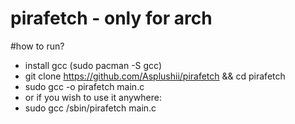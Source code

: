 # pirafetch - only for arch

#how to run?
- install gcc (sudo pacman -S gcc)
- git clone https://github.com/Asplushii/pirafetch && cd pirafetch
- sudo gcc -o pirafetch main.c
- or if you wish to use it anywhere: 
- sudo gcc /sbin/pirafetch main.c
